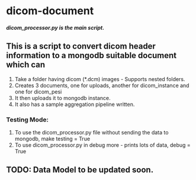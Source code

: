 # dicom-document
##### dicom_processor.py is the main script.
## This is a script to convert dicom header information to a mongodb suitable document which can 
1. Take a folder having dicom (*.dcm) images - Supports nested folders.
2. Creates 3 documents, one for uploads, another for dicom_instance and one for dicom_pesi
3. It then uploads it to mongodb instance.
4. It also has a sample aggregation pipeline written.

### Testing Mode:
1. To use the dicom_processor.py file without sending the data to mongodb, make testing = True
2. To use dicom_processor.py in debug more - prints lots of data, debug = True



## TODO: Data Model to be updated soon.